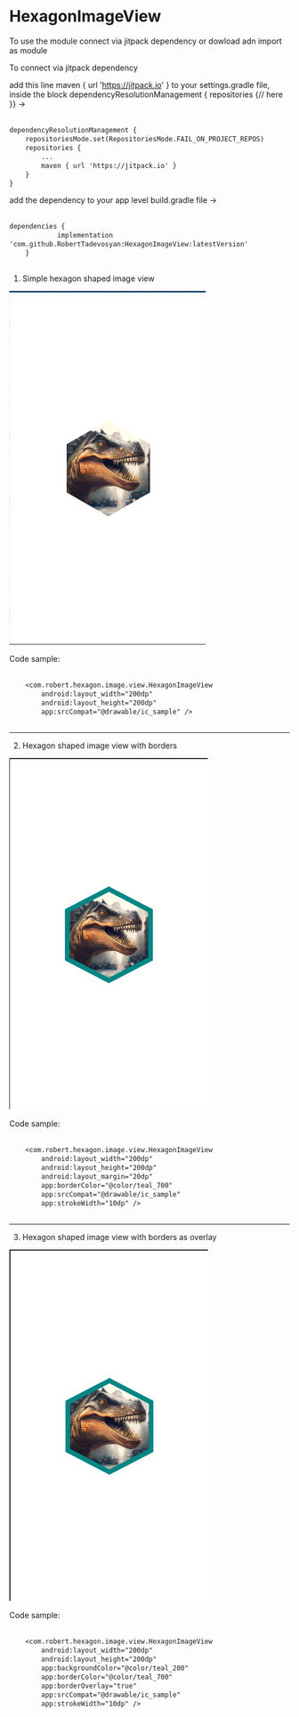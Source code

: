# HexagonImageView

To use the module connect via jitpack dependency or dowload adn import as module

To connect via jitpack dependency

add this line  maven { url 'https://jitpack.io' } to your settings.gradle file, inside the block dependencyResolutionManagement { repositories {// here }} ->

```

dependencyResolutionManagement {
    repositoriesMode.set(RepositoriesMode.FAIL_ON_PROJECT_REPOS)
    repositories {
        ...
        maven { url 'https://jitpack.io' }
    }
}

```

add the dependency to your app level build.gradle file -> 

```

dependencies {
	        implementation 'com.github.RobertTadevosyan:HexagonImageView:latestVersion'
	}
    
```    

1) Simple hexagon shaped image view

![Simple hexagon shaped image view](https://raw.githubusercontent.com/RobertTadevosyan/HexagonImageView/master/one.png)

Code sample:
```

    <com.robert.hexagon.image.view.HexagonImageView
        android:layout_width="200dp"
        android:layout_height="200dp"
        app:srcCompat="@drawable/ic_sample" />
        
```


------------------------------------------------------------------------------------------------------------------------------------


2) Hexagon shaped image view with borders

![Hexagon shaped image view with borders](https://raw.githubusercontent.com/RobertTadevosyan/HexagonImageView/master/two.png)

Code sample:
```

    <com.robert.hexagon.image.view.HexagonImageView
        android:layout_width="200dp"
        android:layout_height="200dp"
        android:layout_margin="20dp"
        app:borderColor="@color/teal_700"
        app:srcCompat="@drawable/ic_sample"
        app:strokeWidth="10dp" />
        
```




------------------------------------------------------------------------------------------------------------------------------------


3) Hexagon shaped image view with borders as overlay

![Hexagon shaped image view with borders as overlay](https://raw.githubusercontent.com/RobertTadevosyan/HexagonImageView/master/three.png)

Code sample:
```

    <com.robert.hexagon.image.view.HexagonImageView
        android:layout_width="200dp"
        android:layout_height="200dp"
        app:backgroundColor="@color/teal_200"
        app:borderColor="@color/teal_700"
        app:borderOverlay="true"
        app:srcCompat="@drawable/ic_sample"
        app:strokeWidth="10dp" />
        
```



